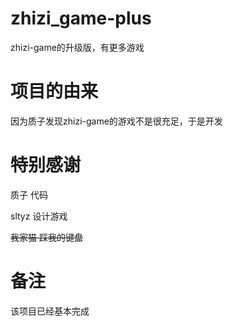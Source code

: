 # zhizi_game-plus
zhizi-game的升级版，有更多游戏
# 项目的由来
因为质子发现zhizi-game的游戏不是很充足，于是开发
# 特别感谢
质子 代码

sltyz 设计游戏

~~我家猫 踩我的键盘~~
# 备注
该项目已经基本完成
